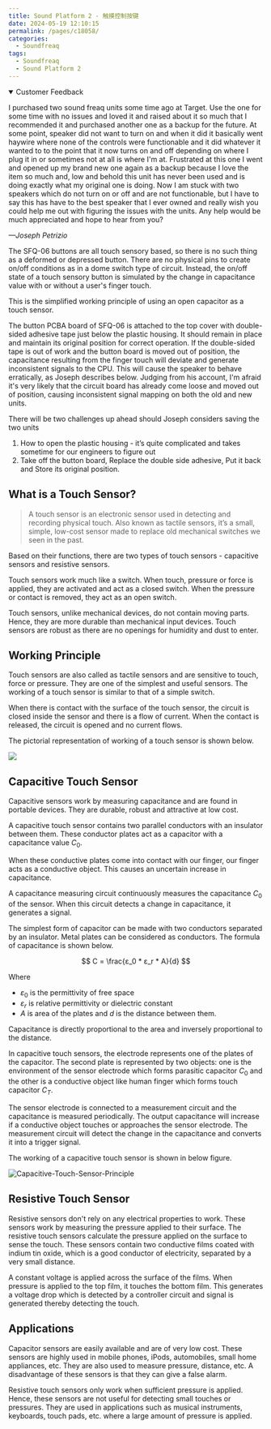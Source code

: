 ```yaml
---
title: Sound Platform 2 - 触摸控制按键
date: 2024-05-19 12:10:15
permalink: /pages/c18058/
categories: 
  - Soundfreaq
tags: 
  - Soundfreaq
  - Sound Platform 2
---
```


<details open>
  <summary>Customer Feedback</summary>
  <p>I purchased two sound freaq units some time ago at Target. Use the one for some time with no issues and loved it and raised about it so much that I recommended it and purchased another one as a backup for the future. At some point, speaker did not want to turn on and when it did it basically went haywire where none of the controls were functionable and it did whatever it wanted to to the point that it now turns on and off depending on where I plug it in or sometimes not at all is where I'm at. Frustrated at this one I went and opened up my brand new one again as a backup because I love the item so much and, low and behold this unit has never been used and is doing exactly what my original one is doing. Now I am stuck with two speakers which do not turn on or off and are not functionable, but I have to say this has have to the best speaker that I ever owned and really wish you could help me out with figuring the issues with the units. Any help would be much appreciated and hope to hear from you?</p>
  <cite>—Joseph Petrizio</cite>
</details>

The SFQ-06 buttons are all touch sensory based, so there is no such thing as a deformed or depressed button. There are no physical pins to create on/off conditions as in a dome switch type of circuit. Instead, the on/off state of a touch sensory button is simulated by the change in capacitance value with or without a user's finger touch.

This is the simplified working principle of using an open capacitor as a touch sensor.

The button PCBA board of SFQ-06 is attached to the top cover with double-sided adhesive tape just below the plastic housing. It should remain in place and maintain its original position for correct operation. If the double-sided tape is out of work and the button board is moved out of position, the capacitance resulting from the finger touch will deviate and generate inconsistent signals to the CPU. This will cause the speaker to behave erratically, as Joseph describes below. Judging from his account, I'm afraid it's very likely that the circuit board has already come loose and moved out of position, causing inconsistent signal mapping on both the old and new units.

There will be two challenges up ahead should Joseph considers saving the two units

1. How to open the plastic housing - it’s quite complicated and takes sometime for our engineers to figure out
2. Take off the button board, Replace the double side adhesive, Put it back and Store its original position.

## What is a Touch Sensor?

> A touch sensor is an electronic sensor used in detecting and recording physical touch. Also known as tactile sensors, it’s a small, simple, low-cost sensor made to replace old mechanical switches we seen in the past.

Based on their functions, there are two types of touch sensors - capacitive sensors and resistive sensors.

Touch sensors work much like a switch. When touch, pressure or force is applied, they are activated and act as a closed switch. When the pressure or contact is removed, they act as an open switch.

Touch sensors, unlike mechanical devices, do not contain moving parts. Hence, they are more durable than mechanical input devices. Touch sensors are robust as there are no openings for humidity and dust to enter.

## Working Principle

Touch sensors are also called as tactile sensors and are sensitive to touch, force or pressure. They are one of the simplest and useful sensors. The working of a touch sensor is similar to that of a simple switch.

When there is contact with the surface of the touch sensor, the circuit is closed inside the sensor and there is a flow of current. When the contact is released, the circuit is opened and no current flows.

The pictorial representation of working of a touch sensor is shown below.

![](https://image.marapython.com//1.-working-of-a-touch-sensor.jpg)

## Capacitive Touch Sensor

Capacitive sensors work by measuring capacitance and are found in portable devices. They are durable, robust and attractive at low cost. 

A capacitive touch sensor contains two parallel conductors with an insulator between them. These conductor plates act as a capacitor with a capacitance value $C_0$.

When these conductive plates come into contact with our finger, our finger acts as a conductive object. This causes an uncertain increase in capacitance.

A capacitance measuring circuit continuously measures the capacitance $C_0$ of the sensor. When this circuit detects a change in capacitance, it generates a signal.

The simplest form of capacitor can be made with two conductors separated by an insulator. Metal plates can be considered as conductors. The formula of capacitance is shown below.

$$
C = \frac{ε_0 * ε_r * A}{d}
$$

Where

- $ε_0$ is the permittivity of free space
- $ε_r$ is relative permittivity or dielectric constant
- $A$ is area of the plates and $d$ is the distance between them.

Capacitance is directly proportional to the area and inversely proportional to the distance.

In capacitive touch sensors, the electrode represents one of the plates of the capacitor. The second plate is represented by two objects: one is the environment of the sensor electrode which forms parasitic capacitor $C_0$ and the other is a conductive object like human finger which forms touch capacitor $C_T$.

The sensor electrode is connected to a measurement circuit and the capacitance is measured periodically. The output capacitance will increase if a conductive object touches or approaches the sensor electrode. The measurement circuit will detect the change in the capacitance and converts it into a trigger signal.

The working of a capacitive touch sensor is shown in below figure.

![Capacitive-Touch-Sensor-Principle](https://image.marapython.com//Capacitive-Touch-Sensor-Principle.jpg)

## Resistive Touch Sensor

Resistive sensors don't rely on any electrical properties to work. These sensors work by measuring the pressure applied to their surface.
The resistive touch sensors calculate the pressure applied on the surface to sense the touch. These sensors contain two conductive films coated with indium tin oxide, which is a good conductor of electricity, separated by a very small distance.

A constant voltage is applied across the surface of the films. When pressure is applied to the top film, it touches the bottom film. This generates a voltage drop which is detected by a controller circuit and signal is generated thereby detecting the touch.

## Applications

Capacitor sensors are easily available and are of very low cost. These sensors are highly used in mobile phones, iPods, automobiles, small home appliances, etc. They are also used to measure pressure, distance, etc. A disadvantage of these sensors is that they can give a false alarm.

Resistive touch sensors only work when sufficient pressure is applied. Hence, these sensors are not useful for detecting small touches or pressures. They are used in applications such as musical instruments, keyboards, touch pads, etc. where a large amount of pressure is applied.
